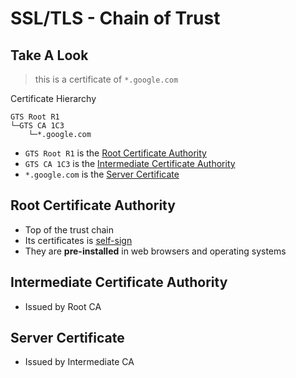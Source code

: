 # SSL/TLS - Chain of Trust

## Take A Look

> this is a certificate of `*.google.com`

Certificate Hierarchy

```
GTS Root R1
└─GTS CA 1C3
    └─*.google.com
```

- `GTS Root R1` is the [Root Certificate Authority](#root-certificate-authority)
- `GTS CA 1C3` is the [Intermediate Certificate Authority]()
- `*.google.com` is the [Server Certificate]()

## Root Certificate Authority

- Top of the trust chain
- Its certificates is [self-sign](ssl-tls-digital-certificates.md#self-signed-certificate)
- They are **pre-installed** in web browsers and operating systems

## Intermediate Certificate Authority

- Issued by Root CA

## Server Certificate

- Issued by Intermediate CA


